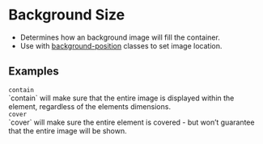 # Background Size

- Determines how an background image will fill the container.
- Use with [background-position](#background-position) classes to set image location.

## Examples

<div class="pa3 ba b-gray-300 mb4">
    <div class="row">
        <div class="col s:w-1/2 mb3 s:mb0">
            <div class="h5 contain ba b-gray" style="background-image:url(https://placebear.com/420/320?image=2);background-repeat:no-repeat"></div>
            <code class="mt1 clipboard">contain</code>
            <div class-"tp-body-2">`contain` will make sure that the entire image is displayed within the element, regardless of the elements dimensions.</div>
        </div>
        <div class="col s:w-1/2">
            <div class="h5 cover ba b-gray" style="background-image:url(https://placebear.com/420/320?image=2);background-repeat:no-repeat"></div>
            <code class="mt1 clipboard">cover</code>
            <div class-"tp-body-2">`cover` will make sure the entire element is covered - but won’t guarantee that the entire image will be shown.</div>
        </div>
    </div>
</div>